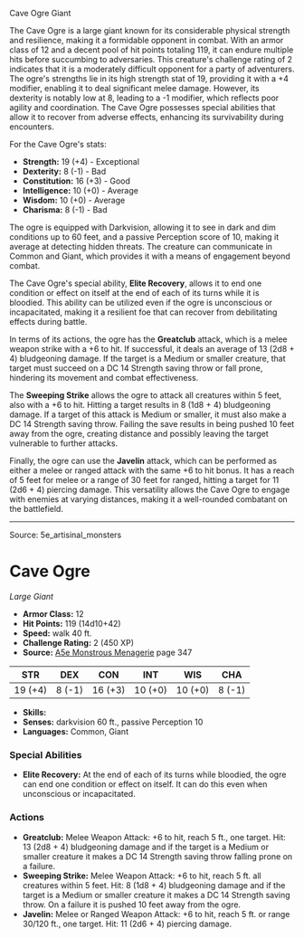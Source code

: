<MonsterName/>Cave Ogre</MonsterName>
<CreatureType/>Giant</CreatureType>

<summary>The Cave Ogre is a large giant known for its considerable physical strength and resilience, making it a formidable opponent in combat. With an armor class of 12 and a decent pool of hit points totaling 119, it can endure multiple hits before succumbing to adversaries. This creature's challenge rating of 2 indicates that it is a moderately difficult opponent for a party of adventurers. The ogre's strengths lie in its high strength stat of 19, providing it with a +4 modifier, enabling it to deal significant melee damage. However, its dexterity is notably low at 8, leading to a -1 modifier, which reflects poor agility and coordination. The Cave Ogre possesses special abilities that allow it to recover from adverse effects, enhancing its survivability during encounters.</summary>

<detail>

For the Cave Ogre's stats:
- **Strength:** 19 (+4) - Exceptional
- **Dexterity:** 8 (-1) - Bad
- **Constitution:** 16 (+3) - Good
- **Intelligence:** 10 (+0) - Average
- **Wisdom:** 10 (+0) - Average
- **Charisma:** 8 (-1) - Bad

The ogre is equipped with Darkvision, allowing it to see in dark and dim conditions up to 60 feet, and a passive Perception score of 10, making it average at detecting hidden threats. The creature can communicate in Common and Giant, which provides it with a means of engagement beyond combat.

The Cave Ogre's special ability, **Elite Recovery**, allows it to end one condition or effect on itself at the end of each of its turns while it is bloodied. This ability can be utilized even if the ogre is unconscious or incapacitated, making it a resilient foe that can recover from debilitating effects during battle.

In terms of its actions, the ogre has the **Greatclub** attack, which is a melee weapon strike with a +6 to hit. If successful, it deals an average of 13 (2d8 + 4) bludgeoning damage. If the target is a Medium or smaller creature, that target must succeed on a DC 14 Strength saving throw or fall prone, hindering its movement and combat effectiveness.

The **Sweeping Strike** allows the ogre to attack all creatures within 5 feet, also with a +6 to hit. Hitting a target results in 8 (1d8 + 4) bludgeoning damage. If a target of this attack is Medium or smaller, it must also make a DC 14 Strength saving throw. Failing the save results in being pushed 10 feet away from the ogre, creating distance and possibly leaving the target vulnerable to further attacks.

Finally, the ogre can use the **Javelin** attack, which can be performed as either a melee or ranged attack with the same +6 to hit bonus. It has a reach of 5 feet for melee or a range of 30 feet for ranged, hitting a target for 11 (2d6 + 4) piercing damage. This versatility allows the Cave Ogre to engage with enemies at varying distances, making it a well-rounded combatant on the battlefield.</detail>



---

Source: 5e_artisinal_monsters

# Cave Ogre

*Large* *Giant*

- **Armor Class:** 12
- **Hit Points:** 119 (14d10+42)
- **Speed:** walk 40 ft.
- **Challenge Rating:** 2 (450 XP)
- **Source:** [A5e Monstrous Menagerie](https://enpublishingrpg.com/products/level-up-monstrous-menagerie-a5e) page 347

| STR | DEX | CON | INT | WIS | CHA |
| --- | --- | --- | --- | --- | --- |
| 19 (+4) | 8 (-1) | 16 (+3) | 10 (+0) | 10 (+0) | 8 (-1) |

- **Skills:** 
- **Senses:** darkvision 60 ft., passive Perception 10
- **Languages:** Common, Giant

### Special Abilities

- **Elite Recovery:** At the end of each of its turns while bloodied, the ogre can end one condition or effect on itself. It can do this even when unconscious or incapacitated.

### Actions

- **Greatclub:** Melee Weapon Attack: +6 to hit, reach 5 ft., one target. Hit: 13 (2d8 + 4) bludgeoning damage  and if the target is a Medium or smaller creature  it makes a DC 14 Strength saving throw  falling prone on a failure.
- **Sweeping Strike:** Melee Weapon Attack: +6 to hit, reach 5 ft.  all creatures within 5 feet. Hit: 8 (1d8 + 4) bludgeoning damage  and if the target is a Medium or smaller creature  it makes a DC 14 Strength saving throw. On a failure  it is pushed 10 feet away from the ogre.
- **Javelin:** Melee or Ranged Weapon Attack: +6 to hit, reach 5 ft. or range 30/120 ft., one target. Hit: 11 (2d6 + 4) piercing damage.




